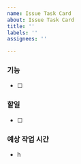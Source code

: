 ```yaml
---
name: Issue Task Card
about: Issue Task Card
title: ''
labels: ''
assignees: ''

---
```


### 기능
- [ ] 

### 할일
- [ ]

### 예상 작업 시간
- h
